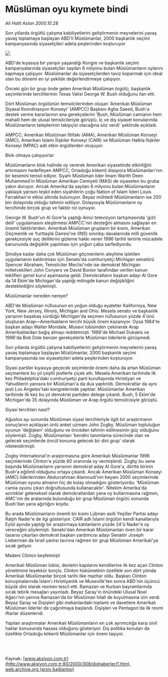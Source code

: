 # Müslüman oyu kıymete bindi

*Ali Halit Aslan 2000.10.28*

<div>
 <p class="spot">
  Son yıllarda örgütlü çalışma  kabiliyetlerini geliştirmenin  meyvelerini yavaş yavaş  toplamaya başlayan ABD'li  Müslümanlar, 2000 başkanlık  seçimi kampanyasında  siyasetçileri adeta peşlerinden koşturuyor
 </p>
 <p class="metin">
 </p>
 <img border="0" src="/web/20020523071503im_/http://www.aksiyon.com.tr/2000//308/resimler/musluman.jpg"/>
 <p class="metin">
  ABD'de kıyasıya bir yarışın yaşandığı Kongre ve başkanlık seçimi kampanyalarında siyasetçiler sayıları 6 milyonu bulan Müslümanların oylarını kapmaya çalışıyor. Müslümanlar da siyasetçilerden taviz koparmak için ideal olan bu dönemi en iyi şekilde değerlendirmeye çalışıyor.
 </p>
 <p class="metin">
  Önceki gün bir grup önde gelen Amerikalı Müslüman örgütü, başkanlık seçimlerinde tercihlerinin Texas Valisi George W. Bush olduğunu ilan etti.
 </p>
 <p class="metin">
  Dört Müslüman örgütünün temsilcilerinden oluşan 'Amerikalı Müslüman Siyasal Koordinasyon Konseyi' (AMPCC) Başkanı Agha Saeed, Bush'a destek verme kararlarının ana gerekçelerini 'Bush, Müslüman camianın hem mahalli hem de ulusal temsilcileriyle görüştü. İç ve dış siyaset konularında Müslümanların taleplerinin takipçisi olacağına söz verdi' şeklinde açıkladı.
 </p>
 <p class="metin">
  AMPCC; Amerikan Müslüman İttifakı (AMA), Amerikan Müslüman Konseyi (AMC), Amerikan İslami İlişkiler Konseyi (CAIR) ve Müslüman Halkla İlişkiler Konseyi (MPAC) adlı etkin örgütlerden oluşuyor.
 </p>
 <p class="metin">
  Blok olmaya çalışıyorlar
 </p>
 <p class="metin">
  Müslümanların blok halinde oy vererek Amerikan siyasetinde etkinliğini artırmasını hedefleyen AMPCC, Ortadoğu kökenli diaspora Müslümanları'nın bir kesimini temsil ediyor. Siyahi Müslüman lider İmam Warith Deen Muhammed'in Müslüman Amerikan Cemiyeti (MAS) de siyaseten bu gruba yakın duruyor. Ancak Amerika'da sayıları 6 milyonu bulan Müslümanların yaklaşık yarısını teşkil eden siyahilerin çoğu Nation of Islam lideri Louis Farrakhan'ın etkisi altında bulunuyor. Beyaz mühtedi Müslümanların ise 200 bin dolayında olduğu tahmin ediliyor. Dolayısıyla Müslümanların oy tercihinde birçok grup ve faktör rol oynuyor.
 </p>
 <p class="metin">
  George W. Bush'un Al Gore'la yaptığı ikinci televizyon tartışmasında 'gizli delil' uygulamasını eleştirmesi AMPCC'nin desteğini almasını sağlayan en önemli faktörlerden. Amerikalı Müslüman grupların bir kısmı, Amerikan Göçmenlik ve Yurttaşlık Dairesi'ne (INS) sınırdışı davalarında milli güvenlik gerekçesiyle suç delillerini gizleme hakkı veren 1996 tarihli terörle mücadele kanununda değişiklik yapılması için yoğun çaba sarfediyordu.
 </p>
 <p class="metin">
  Şimdiye kadar daha çok Müslüman göçmenlerin aleyhine işletilen uygulamanın kaldırılması için Senato'da cumhuriyetçi Michigan senatörü Spencer Abraham, Temsilciler Meclisi'nde ise demokrat Michigan milletvekilleri John Conyers ve David Bonior tarafından verilen kanun teklifleri genel kurul aşamasına geldi. Demokratların başkan adayı Al Gore da 14 Ekim'de Michigan'da yaptığı mitingde kanun değişikliğini desteklediğini söylemişti.
 </p>
 <p class="metin">
  Müslümanlar nereden nereye?
 </p>
 <p class="metin">
  ABD'de Müslüman nüfusunun en yoğun olduğu eyaletler Kaliforniya, New York, New Jersey, Illinois, Michigan and Ohio. Mesela senato ve başkanlık yarışının başabaş sürdüğü Michigan'da seçmen nüfusunun yüzde 4'ünü oluşturan Arap—Amerikalıların tercihi büyük önem kazanıyor. Oysa 1984'te başkan adayı Walter Mondale, Musevi lobisinden çekinerek Arap Amerikalılardan bağış almayı reddetmişti. 1988'de Michael Dukakis ve 1996'da Bob Dole benzer gerekçelerle Müslüman liderlerle görüşmedi.
 </p>
 <p class="metin">
  Son yıllarda örgütlü çalışma kabiliyetlerini geliştirmenin meyvelerini yavaş yavaş toplamaya başlayan Müslümanlar, 2000 başkanlık seçimi kampanyasında ise siyasetçileri adeta peşlerinden koşturuyor.
 </p>
 <p class="metin">
  Siyasi partiler kıyasıya geçecek seçimlerde önemi daha da artan Müslüman seçmenlere bu yıl çeşitli jestlerle çiçek attı. Mesela Amerikan tarihinde ilk kez Philadelphia'daki cumhuriyetçi parti kurultayında Hıristiyan ve Yahudilerin yanısıra bir Müslüman'a da dua yaptırıldı. Demokratlar da aynı jesti Los Angeles'taki kongrelerinde yaptılar. Müslümanlar Amerikan tarihinde ilk kez bu yıl demokrat partiden delege çıkardı. Bush, 5 Ekim'de Michigan'da 35 dolayında Müslüman ve Arap örgütü temsilcisiyle görüştü.
 </p>
 <p class="metin">
  Siyasi tercihleri nasıl?
 </p>
 <p class="metin">
  Ağustos ayı sonunda Müslüman siyasi tercihleriyle ilgili bir araştırmanın sonuçlarını açıklayan ünlü anket uzmanı John Zogby, Müslüman topluluğun oyunun 'değişken' olduğunu ve önceden tahmin edilmesinin güç olduğunu söylemişti. Zogby, Müslümanları 'kendini tanımlama sürecinde olan ve gelecek seçimlerde öncül konuma gelecek bir dini grup' olarak nitelendirmişti.
 </p>
 <p class="metin">
  Zogby International'ın araştırmasına göre Amerikalı Müslümanlar 1996 seçimlerinde Clinton'a yüzde 60 oranında oy vermişlerdi. Zogby bu sene başında Müslümanların yarısının demokrat aday Al Gore'a, dörtte birinin Bush'a eğilimli olduğunu ortaya çıkardı. Ancak Amerikan Müslüman Konseyi (AMC) liderlerinden Abdurrahman Alamoudi'nin beyanı 2000 seçimlerinde Müslüman oyunu almanın hiç de kolay olmadığını gösteriyordu: 'Müslüman camia oyunu çıkarı doğrultusunda kullanacaktır'. Nitekim Amerika'da azınlıklar geleneksel olarak demokratlardan yana oy kullanmasına rağmen, AMC'nin de aralarında bulunduğu bir grup Müslüman örgütü sonunda Bush'dan yana ağırlığını koydu.
 </p>
 <p class="metin">
  Bu arada Müslümanların önemli bir kısmı Lübnan asıllı Yeşiller Partisi adayı Ralph Nader'e de ilgi gösteriyor. CAIR adlı İslami örgütün kendi kanallarıyla Eylül ayında yaptığı bir araştırmaya katılanların yüzde 24'ü Nader'e oy vereceğini söylemişti. Senato'dan Amerikalı Müslümanları öven bir karar tasarısı çıkartan demokrat başkan yardımcısı adayı Senatör Joseph Lieberman da İsrail yanlısı tavrına rağmen bir grup Müslüman Amerikalı'ya sıcak geliyor.
 </p>
 <p class="metin">
  Madeni Clinton keşfetmişti
 </p>
 <p class="metin">
  Amerikalı Müslüman lobisi, devletin kapılarını kendilerine ilk kez açan Clinton yönetimine teşekkür borçlu. Clinton hükümetinin özellikle son dört yılında Amerikalı Müslümanlar birçok tarihi ilke mazhar oldu. Başkan Clinton konuşmalarında İslam'ı Hıristiyanlık ve Musevilik'ten sonra ABD'nin üçüncü büyük dini olarak resmen tescil etti. Ramazan ve Kurban bayramlarında sıcak tebrik mesajları yayınladı. Beyaz Saray'ın önündeki Ulusal Noel Ağacı'nın yanına Ramazan'da bir Müslüman hilali de koyulmasına izin verdi. Beyaz Saray ve Dışişleri gibi mekanlardaki toplantı ve davetlere Amerikalı Müslüman liderler de çağırılmaya başlandı. Dışişleri ve Pentagon'da ilk resmi iftarlar düzenlendi.
 </p>
 <p class="metin">
  Yapılan araştırmalar Amerikalı Müslümanların en çok ayrımcılığa karşı sivil haklar konusunda hassas olduğunu gösteriyor. Dış politika konuları da özellikle Ortadoğu kökenli Müslümanlar için önem taşıyor.
 </p>
 <p class="metin">
 </p>
 <br/>
 <br/>
</div>

Kaynak: [www.aksiyon.com.tr](http://www.aksiyon.com.tr:80/2000/308/dishaberler/1.htm), [web.archive.org (arşiv bağlantısı)](http://web.archive.org/web/20020523071503/http://www.aksiyon.com.tr:80/2000/308/dishaberler/1.htm)
